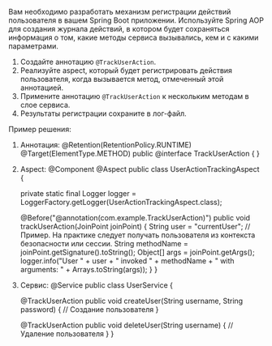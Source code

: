 Вам необходимо разработать механизм регистрации действий пользователя в вашем Spring Boot приложении. 
Используйте Spring AOP для создания журнала действий, в котором будет сохраняться информация о том, какие методы сервиса вызывались, кем и с какими параметрами.

1. Создайте аннотацию `@TrackUserAction`.
2. Реализуйте aspect, который будет регистрировать действия пользователя, когда вызывается метод, отмеченный этой аннотацией.
3. Примените аннотацию `@TrackUserAction` к нескольким методам в слое сервиса.
4. Результаты регистрации сохраните в лог-файл.

Пример решения:

1. Аннотация:
@Retention(RetentionPolicy.RUNTIME)
@Target(ElementType.METHOD)
public @interface TrackUserAction {
}


2. Aspect:
@Component
@Aspect
public class UserActionTrackingAspect {

    private static final Logger logger = LoggerFactory.getLogger(UserActionTrackingAspect.class);

    @Before("@annotation(com.example.TrackUserAction)")
    public void trackUserAction(JoinPoint joinPoint) {
        String user = "currentUser"; // Пример. На практике следует получать пользователя из контекста безопасности или сессии.
        String methodName = joinPoint.getSignature().toString();
        Object[] args = joinPoint.getArgs();
        logger.info("User " + user + " invoked " + methodName + " with arguments: " + Arrays.toString(args));
    }
}

3. Сервис:
@Service
public class UserService {

    @TrackUserAction
    public void createUser(String username, String password) {
        // Создание пользователя
    }

    @TrackUserAction
    public void deleteUser(String username) {
        // Удаление пользователя
    }
}
